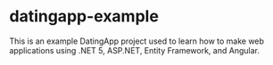 # datingapp-example
This is an example DatingApp project used to learn how to make web applications using .NET 5, ASP.NET, Entity Framework, and Angular.
